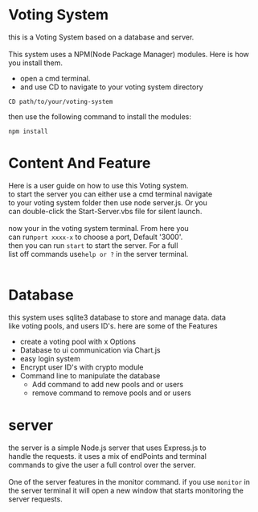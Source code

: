 # Voting System
this is a Voting System based on a database and server. <br> <br>
This system uses a NPM(Node Package Manager) modules. Here is how you install them. <br>
- open a cmd terminal.<br>
- and use CD to navigate to your voting system directory<br>

```
CD path/to/your/voting-system
```
then use the following command to install the modules:<br>

```
npm install
```
# Content And Feature
Here is a user guide on how to use this Voting system.<br>
to start the server you can either use a cmd terminal navigate <br>
to your voting system folder then use node server.js. Or you <br>
can double-click the Start-Server.vbs file for silent launch.<br>
<br>
now your in the voting system terminal. From here you<br>
can run````port xxxx-x```` to choose a port, Default '3000'. <br>
then you can run ````start```` to start the server. For a full <br>
list off commands use````help or ?```` in the server terminal.<br>
<br>
# Database
this system uses sqlite3 database to store and manage data. data<br>
like voting pools, and users ID's. here are some of the Features<br>
* create a voting pool with x Options
* Database to ui communication via Chart.js
* easy login system
* Encrypt user ID's with crypto module
* Command line to manipulate the database
  * Add command to add new pools and or users
  * remove command to remove pools and or users

# server
the server is a simple Node.js server that uses Express.js to <br>
handle the requests. it uses a mix of endPoints and terminal<br>
commands to give the user a full control over the server. <br> 
<br>
One of the server features in the monitor command. if you use 
````monitor```` in the server terminal it will open a new window 
that starts monitoring the server requests.